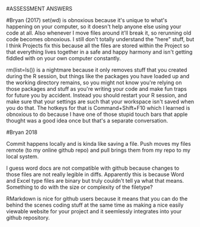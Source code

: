 #ASSESSMENT ANSWERS

#Bryan (2017)
set(wd) is obnoxious because it's unique to what's happening on your computer, so it doesn't help anyone else using your code at all. Also whenever I move files around it'll break it, so rerunning old code becomes obnoxious. I still don't totally understand the "here" stuff, but I think Projects fix this because all the files are stored within the Project so that everything lives together in a safe and happy harmony and isn't getting fiddled with on your own computer constantly. 

rm(list=ls()) is a nightmare because it only removes stuff that you created during the R session, but things like the packages you have loaded up and the working directory remains, so you might not know you're relying on those packages and stuff as you're writing your code and make fun traps for future you by accident. Instead you should restart your R session, and make sure that your settings are such that your workspace isn't saved when you do that. The hotkeys for that is Command+Shift+F10 which I learned is obnoxious to do because I have one of those stupid touch bars that apple thought was a good idea once but that's a separate conversation. 

#Bryan 2018

Commit happens locally and is kinda like saving a file. Push moves my files remote (to my online github repo) and pull brings them from my repo to my local system. 

I guess word docs are not compatible with github because changes to those files are not really legible in diffs. Apparently this is because Word and Excel type files are binary but truly couldn't tell ya what that means. Something to do with the size or complexity of the filetype?

RMarkdown is nice for github users because it means that you can do the behind the scenes coding stuff at the same time as making a nice easily viewable website for your project and it seemlessly integrates into your github repository. 




